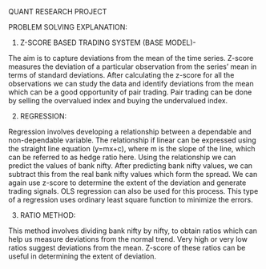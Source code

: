 QUANT RESEARCH PROJECT

PROBLEM SOLVING EXPLANATION:

1.	Z-SCORE BASED TRADING SYSTEM (BASE MODEL)-
   
The aim is to capture deviations from the mean of the time series. Z-score measures the deviation of a particular observation from the series’ mean in terms of standard deviations.
After calculating the z-score for all the observations we can study the data and identify deviations from the mean which can be a good opportunity of pair trading.
Pair trading can be done by selling the overvalued index and buying the undervalued index.

2.	REGRESSION:
   
Regression involves developing a relationship between a dependable and non-dependable variable. The relationship if linear can be expressed using the straight line equation (y=mx+c),
where m is the slope of the line, which can be referred to as hedge ratio here. Using the relationship we can predict the values of bank nifty.  After predicting bank nifty values,
we can subtract this from the real bank nifty values which form the spread. We can again use z-score to determine the extent of the deviation and generate trading signals.
OLS regression can also be used for this process. This type of a regression uses ordinary least square function to minimize the errors.

3.	RATIO METHOD:
   
This method involves dividing bank nifty by nifty, to obtain ratios which can help us measure deviations from the normal trend. Very high or very low ratios suggest deviations from the mean.
Z-score of these ratios can be useful in determining the extent of deviation.
